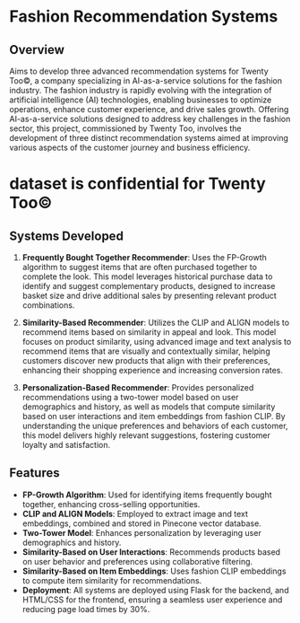 # Fashion Recommendation Systems

## Overview
Aims to develop three advanced recommendation systems for Twenty Too©, a company specializing in AI-as-a-service solutions for the fashion industry. The fashion industry is rapidly evolving with the integration of artificial intelligence (AI) technologies, enabling businesses to optimize operations, enhance customer experience, and drive sales growth. Offering AI-as-a-service solutions designed to address key challenges in the fashion sector, this project, commissioned by Twenty Too, involves the development of three distinct recommendation systems aimed at improving various aspects of the customer journey and business efficiency.
# dataset is confidential for  Twenty Too©

## Systems Developed
1. **Frequently Bought Together Recommender**: Uses the FP-Growth algorithm to suggest items that are often purchased together to complete the look. This model leverages historical purchase data to identify and suggest complementary products, designed to increase basket size and drive additional sales by presenting relevant product combinations.
   
2. **Similarity-Based Recommender**: Utilizes the CLIP and ALIGN models to recommend items based on similarity in appeal and look. This model focuses on product similarity, using advanced image and text analysis to recommend items that are visually and contextually similar, helping customers discover new products that align with their preferences, enhancing their shopping experience and increasing conversion rates.
   
3. **Personalization-Based Recommender**: Provides personalized recommendations using a two-tower model based on user demographics and history, as well as models that compute similarity based on user interactions and item embeddings from fashion CLIP. By understanding the unique preferences and behaviors of each customer, this model delivers highly relevant suggestions, fostering customer loyalty and satisfaction.

## Features
- **FP-Growth Algorithm**: Used for identifying items frequently bought together, enhancing cross-selling opportunities.
- **CLIP and ALIGN Models**: Employed to extract image and text embeddings, combined and stored in Pinecone vector database.
- **Two-Tower Model**: Enhances personalization by leveraging user demographics and history.
- **Similarity-Based on User Interactions**: Recommends products based on user behavior and preferences using collaborative filtering.
- **Similarity-Based on Item Embeddings**: Uses fashion CLIP embeddings to compute item similarity for recommendations.
- **Deployment**: All systems are deployed using Flask for the backend, and HTML/CSS for the frontend, ensuring a seamless user experience and reducing page load times by 30%.


